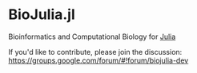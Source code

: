 BioJulia.jl
========

Bioinformatics and Computational Biology for [Julia](http://julialang.org)

If you'd like to contribute, please join the discussion: https://groups.google.com/forum/#!forum/biojulia-dev

